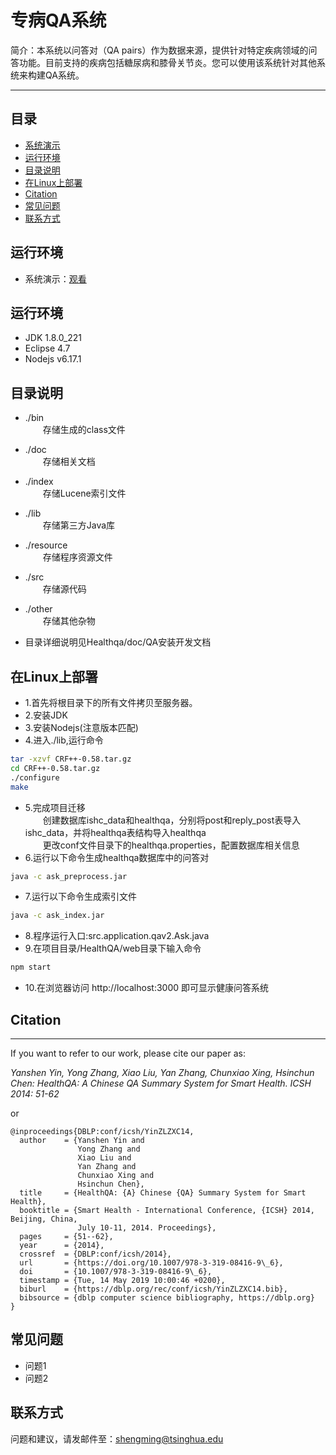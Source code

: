 专病QA系统
=========
简介：本系统以问答对（QA pairs）作为数据来源，提供针对特定疾病领域的问答功能。目前支持的疾病包括糖尿病和膝骨关节炎。您可以使用该系统针对其他系统来构建QA系统。

****
## 目录
* [系统演示](#系统演示)
* [运行环境](#运行环境)
* [目录说明](#目录说明)
* [在Linux上部署](#在Linux上部署)
* [Citation](#Citation)
* [常见问题](#常见问题)
* [联系方式](#联系方式)

## 运行环境
* 系统演示：<a href="https://cloud.tsinghua.edu.cn/f/238802822ce446beba79/">观看</a>

## 运行环境
* JDK 1.8.0_221
* Eclipse 4.7
* Nodejs v6.17.1

## 目录说明
- ./bin<br>
	　　存储生成的class文件

- ./doc<br>
	　　存储相关文档

- ./index<br>
	　　存储Lucene索引文件

- ./lib<br>
	　　存储第三方Java库

- ./resource<br>
	　　存储程序资源文件

- ./src<br>
	　　存储源代码

- ./other<br>
	　　存储其他杂物<br>
* 目录详细说明见Healthqa/doc/QA安装开发文档

## 在Linux上部署

- 1.首先将根目录下的所有文件拷贝至服务器。
- 2.安装JDK
- 3.安装Nodejs(注意版本匹配)
- 4.进入./lib,运行命令<br>
```Bash
tar -xzvf CRF++-0.58.tar.gz
cd CRF++-0.58.tar.gz
./configure
make
```
- 5.完成项目迁移<br>
　　创建数据库ishc_data和healthqa，分别将post和reply_post表导入ishc_data，并将healthqa表结构导入healthqa<br>
　　更改conf文件目录下的healthqa.properties，配置数据库相关信息<br>
- 6.运行以下命令生成healthqa数据库中的问答对
```Bash
java -c ask_preprocess.jar
```
- 7.运行以下命令生成索引文件
```Bash
java -c ask_index.jar
```
- 8.程序运行入口:src.application.qav2.Ask.java
- 9.在项目目录/HealthQA/web目录下输入命令
```Bash
npm start
```
- 10.在浏览器访问 http://localhost:3000 即可显示健康问答系统

## Citation
--------
If you want to refer to our work, please cite our paper as:

<p><i>Yanshen Yin, Yong Zhang, Xiao Liu, Yan Zhang, Chunxiao Xing, Hsinchun Chen: HealthQA: A Chinese QA Summary System for Smart Health. ICSH 2014: 51-62</i></p>

or
```
@inproceedings{DBLP:conf/icsh/YinZLZXC14,
  author    = {Yanshen Yin and
               Yong Zhang and
               Xiao Liu and
               Yan Zhang and
               Chunxiao Xing and
               Hsinchun Chen},
  title     = {HealthQA: {A} Chinese {QA} Summary System for Smart Health},
  booktitle = {Smart Health - International Conference, {ICSH} 2014, Beijing, China,
               July 10-11, 2014. Proceedings},
  pages     = {51--62},
  year      = {2014},
  crossref  = {DBLP:conf/icsh/2014},
  url       = {https://doi.org/10.1007/978-3-319-08416-9\_6},
  doi       = {10.1007/978-3-319-08416-9\_6},
  timestamp = {Tue, 14 May 2019 10:00:46 +0200},
  biburl    = {https://dblp.org/rec/conf/icsh/YinZLZXC14.bib},
  bibsource = {dblp computer science bibliography, https://dblp.org}
}
```

## 常见问题
* 问题1
* 问题2

## 联系方式
问题和建议，请发邮件至：shengming@tsinghua.edu
